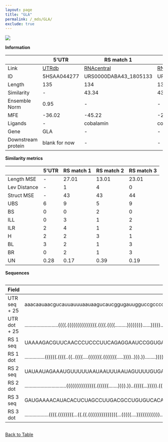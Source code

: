 ```yaml
---
layout: page
title: "GLA"
permalink: /_mds/GLA/
exclude: true
---
```




![](../../alns_9.28.22/aln_5HSAA044277_1.000.png?raw=true)


**Information**

| | 5'UTR       | RS match 1   | RS match 2  | RS match 3 |
| ---- | ----------- | ----------- | ----------- | ----------- |
| Link | <a href="http://utrdb.ba.itb.cnr.it/getutr/5HSAA044277/1" target="_blank" rel="noopener noreferrer">UTRdb</a>   | <a href="https://rnacentral.org/rna/URS0000DABA43/1805133" target="_blank" rel="noopener noreferrer">RNAcentral</a>     |<a href="https://rnacentral.org/rna/URS000232B406/1618734" target="_blank" rel="noopener noreferrer">RNAcentral</a>  | <a href="https://rnacentral.org/rna/URS0000AB2819/399742" target="_blank" rel="noopener noreferrer">RNAcentral</a>   |
| ID | 5HSAA044277     | URS0000DABA43_1805133     | URS000232B406_1618734     | URS0000AB2819_399742     |
| Length | 135     |  134    | 137   |  135    |
| Similarity | - | 43.34 | 43.87 | 44.12 |
| Ensemble Norm | 0.95 | - | - | - |
| MFE | -36.02 | -45.22 | -24.55 | -42.38 |
| Ligands | - | cobalamin | cobalamin | molybdenum |
| Gene | GLA | - | - | - |
| Downstream protein | blank for now    |    -    | -  | - |


**Similarity metrics**

| | 5'UTR       | RS match 1   | RS match 2  | RS match 3 |
| ---- | ----------- | ----------- | ----------- | ----------- |
| Length MSE | - | 27.01 | 13.01 | 23.01 |
| Lev Distance | - | 1 | 4 | 0 |
| Struct MSE | - | 43 | 43 | 44 |
| UBS| 6 | 9 | 5 | 9 |
| BS | 0 | 0 | 2 | 0 |
| ILL | 0 | 3 | 1 | 2 |
| ILR | 2 | 4 | 1 | 2 |
| H | 2 | 2 | 3 | 1 |
| BL | 3 | 2 | 1 | 3 |
| BR | 0 | 2 | 1 | 3 |
| UN | 0.28 | 0.17 | 0.39 | 0.19 |

**Sequences**


<div style="overflow-x:auto;">

<table>
<colgroup>
<col width="30%" />
<col width="70%" />
</colgroup>
<thead>
<tr class="header">
<th>Field</th>
<th>Description</th>
</tr>
</thead>
<tbody>
<tr>
<td markdown="span">UTR seq + 25 </td>
<td markdown="span"> aaacaauaacgucauuauuuaauaagucaucggugauugguccgccccugagguuaaucuuaaaagcccagguuacccgcggaaauuuaugcuguccggucaccgugacaATGCAGCTGAGGAACCCAGAACTAC </td>
</tr>
<tr>
<td markdown="span">UTR dot + 25  </td>
<td markdown="span"> .........................((((.(((((((((((((((.((((.((((.........))))))))......)))))............)))))))))))))).......(((.......)))......
</td>
</tr>


<tr>
<td markdown="span">RS 1 seq </td>
<td markdown="span"> UAAAAGACGUUCAACCCUCCCUUCAGAGGAAUCCGGUGAAAUUCCGGAGCUGCCGCGCAACGGUGAAGUCCCCGCCAAGGGGAAUAAGCCCGGUCGACUGAUGGGAGGAAAUUCCUUCGCGGGAAGGGGAAGAG
</td>
</tr>


<tr>
<td markdown="span">RS 1 dot </td>
<td markdown="span"> ...............((((((.((((..((..((((....(((((((.(((((((.....))))..))).))........)))))....))))))..)))).))))))...(((((((....))))))).....
</td>
</tr>


<tr>
<td markdown="span">RS 2 seq </td>
<td markdown="span"> UAUAAUAGAAAUGUUUUUAAUAAUUUAAUAGUUUUGUGAUUGGGGAAGUGAGGUGUAAAUCCUCCACAGUGCCGCUACGGUAAUCCCGAGUAAAAUCGAGGGAAAGUCCGAAUACCAAUCAUAAAGUAAGUCCCGAG
</td>
</tr>


<tr>
<td markdown="span">RS 2 dot </td>
<td markdown="span"> ...............................(((((((((((((((.((((((.......)))).))..(((((...))))).((((..(......)..))))...))).....))))))))))))...........
</td>
</tr>


<tr>
<td markdown="span">RS 3 seq </td>
<td markdown="span"> GAUGAAAACAUACACUCUAGCCUUGACGCCUGUGUCACAUGAUAUGGCGCCCUGGCCGUGGCGGUUUCGCCACCAGGGUACAGAAAGAAAUGACUGUGCCUCCCGUAUCUGGAAAGGUGUACAUGGCUUCACAAC
</td>
</tr>


<tr>
<td markdown="span">RS 3 dot </td>
<td markdown="span"> ..................((((.((((((((...((.((.(((((((((((((((...(((((....))))))))))))..................)))....))))))))).)))))).)).)))).......
</td>
</tr>

</tbody>
</table>


</div>


[Back to Table](../../display)
